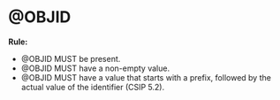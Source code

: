 # @OBJID

**Rule:**
 * @OBJID MUST be present.
 * @OBJID MUST have a non-empty value.
 * @OBJID MUST have a value that starts with a prefix, followed by the actual value of the identifier (CSIP 5.2).
